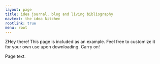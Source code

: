 ```yaml
---
layout: page
title: idea journal, blog and living bibliography
navtext: the idea kitchen
rootlink: true
menu: root
---
```


<p class="message">
  ZHey there! This page is included as an example. Feel free to customize it for your own use upon downloading. Carry on!
</p>
<div
  class="fb-like"
  data-share="true"
  data-width="450"
  data-show-faces="true">
</div>

Page text.

